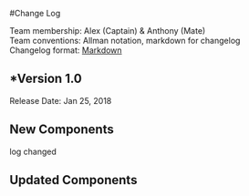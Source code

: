#Change Log

Team membership:  Alex (Captain) & Anthony (Mate)  
Team conventions: Allman notation, markdown for changelog  
Changelog format: [Markdown](https://github.com/adam-p/markdown-here/wiki/Markdown-Cheatsheet) 

## *Version 1.0

Release Date: Jan 25, 2018

## New Components
log changed

## Updated Components




